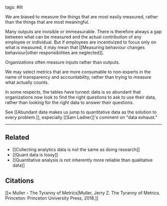 tags: #lit 

We are biased to measure the things that are most easily measured, rather than the things that are most meaningful. 

Many outputs are invisible or immeasurable. There is therefore always a gap between what can be measured and the actual contribution of any employee or individual. But if employees are incentivized to focus only on what is measured, it may mean that [[Measuring behaviour changes behaviour|other responsibilities are neglected]]. 

Organizations often measure inputs rather than outputs.

We may select metrics that are more consumable to non-experts in the name of transparency and accountability, rather than trying to measure what actually counts. 

In some respects, the tables have turned: data is so abundant that organizations now look to find the right questions to ask to use their data, rather than looking for the right data to answer their questions. 

See [[Abundant data makes us jump to quantitative data as the solution to every problem.]], especially [[Sam Ladner]]'s comment on "data exhaust."

---
## Related
- [[Collecting analytics data is not the same as doing research]]
- [[Quant data is lossy]]
- [[Quantitative analysis is not inherently more reliable than qualitative data]]

## Citations
[[≈ Muller - The Tyranny of Metrics|Muller, Jerry Z. The Tyranny of Metrics. Princeton: Princeton University Press, 2018.]]
